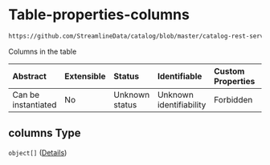 # Table-properties-columns

```txt
https://github.com/StreamlineData/catalog/blob/master/catalog-rest-service/src/main/resources/json/schema/entity/data/table.json#/properties/columns
```

Columns in the table

| Abstract            | Extensible | Status         | Identifiable            | Custom Properties | Additional Properties | Access Restrictions | Defined In                                                          |
| :------------------ | :--------- | :------------- | :---------------------- | :---------------- | :-------------------- | :------------------ | :------------------------------------------------------------------ |
| Can be instantiated | No         | Unknown status | Unknown identifiability | Forbidden         | Allowed               | none                | [table.json*](https://github.com/StreamlineData/catalog/blob/master/catalog-rest-service/src/main/resources/json/schema/entity/data/table.json "open original schema") |

## columns Type

`object[]` ([Details](table-definitions-column.md))
